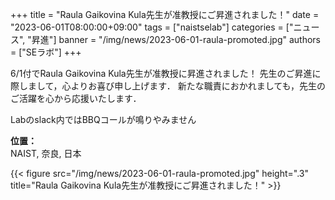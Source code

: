 +++
title = "Raula Gaikovina Kula先生が准教授にご昇進されました！"
date = "2023-06-01T08:00:00+09:00"
tags = ["naistselab"]
categories = ["ニュース", "昇進"]
banner = "/img/news/2023-06-01-raula-promoted.jpg"
authors = ["SEラボ"]
+++

6/1付でRaula Gaikovina Kula先生が准教授に昇進されました！
先生のご昇進に際しまして，心よりお喜び申し上げます．
新たな職責におかれましても，先生のご活躍を心から応援いたします．

Labのslack内ではBBQコールが鳴りやみません

**位置：** <br>
NAIST, 奈良, 日本

{{< figure src="/img/news/2023-06-01-raula-promoted.jpg" height=".3" title="Raula Gaikovina Kula先生が准教授にご昇進されました！" >}}